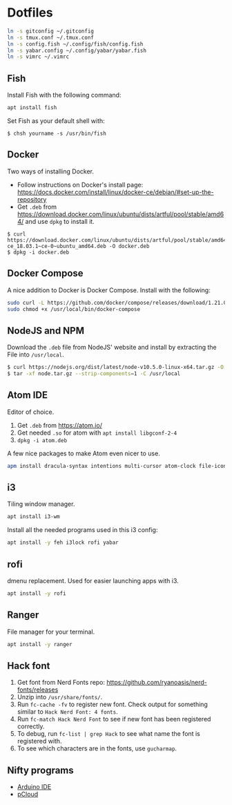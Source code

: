 # Dotfiles
```bash
ln -s gitconfig ~/.gitconfig
ln -s tmux.conf ~/.tmux.conf
ln -s config.fish ~/.config/fish/config.fish
ln -s yabar.config ~/.config/yabar/yabar.fish
ln -s vimrc ~/.vimrc
```

## Fish
Install Fish with the following command:

```bash
apt install fish
```

Set Fish as your default shell with:

```
$ chsh yourname -s /usr/bin/fish
```

## Docker
Two ways of installing Docker.

- Follow instructions on Docker's install page: https://docs.docker.com/install/linux/docker-ce/debian/#set-up-the-repository
- Get `.deb` from https://download.docker.com/linux/ubuntu/dists/artful/pool/stable/amd64/
and use `dpkg` to install it.

```
$ curl https://download.docker.com/linux/ubuntu/dists/artful/pool/stable/amd64/docker-ce_18.03.1~ce-0~ubuntu_amd64.deb -O docker.deb
$ dpkg -i docker.deb
```

## Docker Compose
A nice addition to Docker is Docker Compose. Install with the following:

```bash
sudo curl -L https://github.com/docker/compose/releases/download/1.21.0/docker-compose-$(uname -s)-$(uname -m) -o /usr/local/bin/docker-compose
sudo chmod +x /usr/local/bin/docker-compose
```

## NodeJS and NPM
Download the `.deb` file from NodeJS' website and install by extracting the File
into `/usr/local`.

```sh
$ curl https://nodejs.org/dist/latest/node-v10.5.0-linux-x64.tar.gz -O node.tar.gz
$ tar -xf node.tar.gz --strip-components=1 -C /usr/local

```

## Atom IDE
Editor of choice.

1. Get `.deb` from https://atom.io/
2. Get needed `.so` for atom with `apt install libgconf-2-4`
3. `dpkg -i atom.deb`

A few nice packages to make Atom even nicer to use.

 ```bash
apm install dracula-syntax intentions multi-cursor atom-clock file-icons language-javascript-jsx prettier-atom atom-import-js git-blame linter zentabs busy-signal git-time-machine linter-ui-default
```

## i3
Tiling window manager.

```bash
apt install i3-wm
```

Install all the needed programs used in this i3 config:

```bash
apt install -y feh i3lock rofi yabar
```

## rofi
dmenu replacement. Used for easier launching apps with i3.

```bash
apt install -y rofi
```

## Ranger
File manager for your terminal.

```bash
apt install -y ranger
```

## Hack font
1. Get font from Nerd Fonts repo: https://github.com/ryanoasis/nerd-fonts/releases
2. Unzip into `/usr/share/fonts/`.
3. Run `fc-cache -fv` to register new font. Check output for something similar to `Hack Nerd Font: 4 fonts`.
4. Run `fc-match Hack Nerd Font` to see if new font has been registered correctly.
5. To debug, run `fc-list | grep Hack` to see what name the font is registered with.
6. To see which characters are in the fonts, use `gucharmap`.

## Nifty programs
- [Arduino IDE](https://www.arduino.cc/en/guide/linux)
- [pCloud](https://blog.pcloud.com/pcloud-drive-for-linux/)

